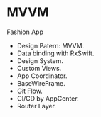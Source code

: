 # MVVM

Fashion App 

- Design Patern: MVVM.
- Data binding with RxSwift.
- Design System.
- Custom Views.
- App Coordinator.
- BaseWireFrame.
- Git Flow.
- CI/CD by AppCenter.
- Router Layer.
